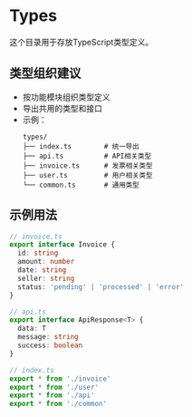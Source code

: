 # Types

这个目录用于存放TypeScript类型定义。

## 类型组织建议

- 按功能模块组织类型定义
- 导出共用的类型和接口
- 示例：
  ```
  types/
  ├── index.ts        # 统一导出
  ├── api.ts          # API相关类型
  ├── invoice.ts      # 发票相关类型
  ├── user.ts         # 用户相关类型
  └── common.ts       # 通用类型
  ```

## 示例用法

```typescript
// invoice.ts
export interface Invoice {
  id: string
  amount: number
  date: string
  seller: string
  status: 'pending' | 'processed' | 'error'
}

// api.ts
export interface ApiResponse<T> {
  data: T
  message: string
  success: boolean
}

// index.ts
export * from './invoice'
export * from './user'
export * from './api'
export * from './common'
```